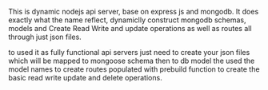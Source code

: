 This is dynamic nodejs api server, base on express js and mongodb.
It does exactly what the name reflect, dynamiclly construct mongodb schemas, models and Create Read Write and update operations as well as routes all through just json files.

to used it as fully functional api servers just need to create your json files which will be mapped to mongoose schema then to db model the used the model names to create routes populated with prebuild function to create the basic read write update and delete operations.
